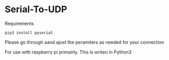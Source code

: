# Serial-To-UDP

Requirements

  ```pip3 install pyserial```
  
  Please go through aand ajust the peramiters as needed for your connection

For use with raspberry pi primairly. This is writen in Python3
